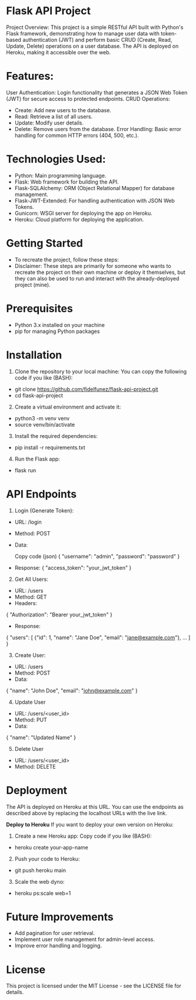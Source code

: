 # Flask API Project
Project Overview:
This project is a simple RESTful API built with Python's Flask framework, demonstrating how to manage user data with token-based authentication (JWT) and perform basic CRUD (Create, Read, Update, Delete) operations on a user database. The API is deployed on Heroku, making it accessible over the web.

# Features:
User Authentication: Login functionality that generates a JSON Web Token (JWT) for secure access to protected endpoints.
CRUD Operations:
- Create: Add new users to the database.
- Read: Retrieve a list of all users.
- Update: Modify user details.
- Delete: Remove users from the database.
Error Handling: Basic error handling for common HTTP errors (404, 500, etc.).

# Technologies Used:
- Python: Main programming language.
- Flask: Web framework for building the API.
- Flask-SQLAlchemy: ORM (Object Relational Mapper) for database management.
- Flask-JWT-Extended: For handling authentication with JSON Web Tokens.
- Gunicorn: WSGI server for deploying the app on Heroku.
- Heroku: Cloud platform for deploying the application.

# Getting Started
- To recreate the project, follow these steps:
- Disclaimer: These steps are primarily for someone who wants to recreate the project on their own machine or deploy it themselves, but they can also be used to run and interact with the already-deployed project (mine).

# Prerequisites
- Python 3.x installed on your machine
- pip for managing Python packages

# Installation
1. Clone the repository to your local machine:
You can copy the following code if you like (BASH):
- git clone https://github.com/fidelfunez/flask-api-project.git
- cd flask-api-project

2. Create a virtual environment and activate it:
- python3 -m venv venv
- source venv/bin/activate

3. Install the required dependencies:
- pip install -r requirements.txt

4. Run the Flask app:
- flask run

# API Endpoints
1. Login (Generate Token):
- URL: /login
- Method: POST
- Data:

  Copy code (json)
  {
    "username": "admin",
    "password": "password"
  }
  
- Response:
{
  "access_token": "your_jwt_token"
}

2. Get All Users:
- URL: /users
- Method: GET
- Headers:
  
{
  "Authorization": "Bearer your_jwt_token"
}

- Response:

{
  "users": [
    {"id": 1, "name": "Jane Doe", "email": "jane@example.com"},
    ...
  ]
}

3. Create User:
- URL: /users
- Method: POST
- Data:

{
  "name": "John Doe",
  "email": "john@example.com"
}

4. Update User
- URL: /users/<user_id>
- Method: PUT
- Data:

{
  "name": "Updated Name"
}

5. Delete User
- URL: /users/<user_id>
- Method: DELETE

# Deployment
The API is deployed on Heroku at this URL. You can use the endpoints as described above by replacing the localhost URLs with the live link.

**Deploy to Heroku**
If you want to deploy your own version on Heroku:

1. Create a new Heroku app:
Copy code if you like (BASH):
- heroku create your-app-name

2. Push your code to Heroku:
- git push heroku main

3. Scale the web dyno:
- heroku ps:scale web=1
  
# Future Improvements
- Add pagination for user retrieval.
- Implement user role management for admin-level access.
- Improve error handling and logging.

# License
This project is licensed under the MIT License - see the LICENSE file for details.
